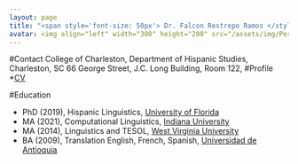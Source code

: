 ```yaml
---
layout: page
title: "<span style='font-size: 50px'> Dr. Falcon Restrepo Ramos </style>"
avatar: <img align="left" width="300" height="200" src="/assets/img/Perfil.jpg">
---
```

#Contact
College of Charleston, Department of Hispanic Studies, Charleston, SC
66 George Street, J.C. Long Building, Room 122, 
#Profile
*[CV](https://github.com/falconrr/falconrr.github.io/blob/master/FalconCVProfessor.pdf)

#Education
* PhD (2019), Hispanic Linguistics, [University of Florida](https://spanishandportuguese.ufl.edu/)
* MA (2021), Computational Linguistics, [Indiana University](https://cl.indiana.edu/)
* MA (2014), Linguistics and TESOL, [West Virginia University](https://worldlanguages.wvu.edu/)
* BA (2009), Translation English, French, Spanish, [Universidad de Antioquia](http://www.udea.edu.co/wps/portal/udea/web/inicio/unidades-academicas/idiomas)
